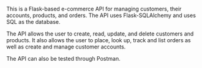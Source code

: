 This is a Flask-based e-commerce API for managing customers, their accounts, products, and orders. The API uses Flask-SQLAlchemy and uses SQL as the database. 

The API allows the user to create, read, update, and delete customers and products. 
It also allows the user to place, look up, track and list orders as well as create and manage customer accounts.

The API can also be tested through Postman. 
